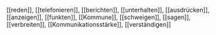 [[reden]], [[telefonieren]], [[berichten]], [[unterhalten]], [[ausdrücken]], [[anzeigen]], [[funkten]], [[Kommune]], [[schweigen]], [[sagen]], [[verbreiten]], [[Kommunikationsstärke]], [[verständigen]]